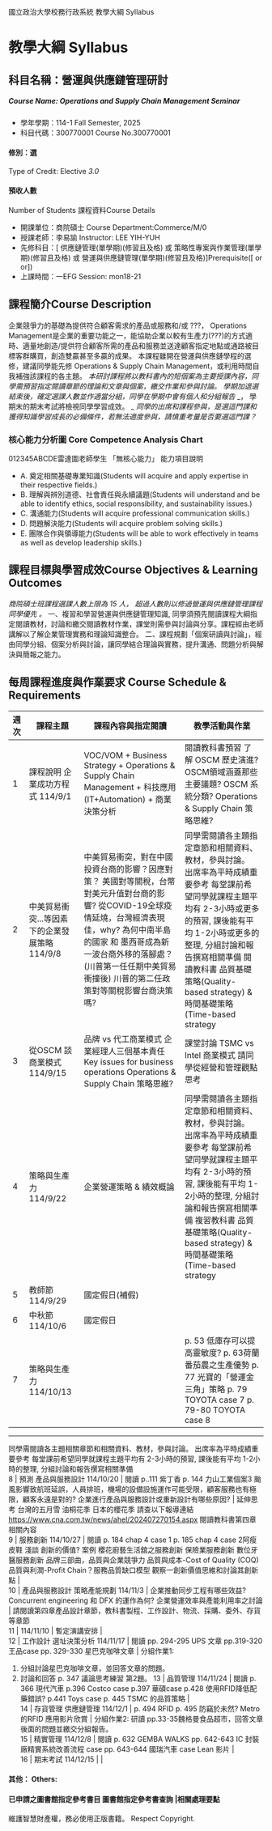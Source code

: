 國立政治大學校務行政系統 教學大綱 Syllabus
# 教學大綱 Syllabus
##  科目名稱：營運與供應鏈管理研討
#####  Course Name: Operations and Supply Chain Management Seminar
  * 學年學期：114-1 Fall Semester, 2025 
  * 科目代碼：300770001 Course No.300770001
#### 修別：選
Type of Credit: Elective 
_3.0_
#### 預收人數
Number of Students
課程資料Course Details
  * 開課單位：商院碩士 Course Department:Commerce/M/0 
  * 授課老師：李易諭 Instructor: LEE YIH-YUH 
  * 先修科目：[ 供應鏈管理(單學期)(修習且及格) 或 策略性專案與作業管理(單學期)(修習且及格) 或 營運與供應鏈管理(單學期)(修習且及格)]Prerequisite([ or or])
  * 上課時間：一EFG Session: mon18-21 
##  課程簡介Course Description
企業競爭力的基礎為提供符合顧客需求的產品或服務和/或 ???， Operations Management是企業的重要功能之一，能協助企業以較有生產力(???)的方式適時、適量地創造/提供符合顧客所需的產品和服務並送達顧客指定地點或通路被目標客群購買，創造雙贏甚至多贏的成果。
本課程雖開在營運與供應鏈學程的選修，建議同學能先修 Operations & Supply Chain Management，或利用時間自我補強該課程的各主題。
_本研討課程將以教科書內的短個案為主要授課內容，同學需預習指定閱讀章節的理論和文章與個案，繳交作業和參與討論。_ _學期加退選結束後，確定選課人數並作適當分組，同學在學期中會有個人和分組報告_ _， 學期末的期末考試將檢視同學學習成效。 _
_同學的出席和課程參與，是選這門課和獲得知識學習成長的必備條件，若無法適度參與，請慎重考量是否要選這門課？_
###  核心能力分析圖 Core Competence Analysis Chart
012345ABCDE雷達圖老師學生
「無核心能力」 
能力項目說明
  * A. 奠定相關基礎專業知識(Students will acquire and apply expertise in their respective fields.)
  * B. 理解與辨別道德、社會責任與永續議題(Students will understand and be able to identify ethics, social responsibility, and sustainability issues.)
  * C. 溝通能力(Students will acquire professional communication skills.)
  * D. 問題解決能力(Students will acquire problem solving skills.)
  * E. 團隊合作與領導能力(Students will be able to work effectively in teams as well as develop leadership skills.)
##  課程目標與學習成效Course Objectives & Learning Outcomes 
_商院碩士班課程選課人數上限為_ _15_ _人，_ _超過人數則以修過營運與供應鏈管理課程同學優先_ _。_
一、複習和學習營運與供應鏈管理知識, 同學須預先閱讀課程大綱指定閱讀教材，討論和繳交閱讀教材作業，課堂則需參與討論與分享。課程經由老師講解以了解企業管理實務和理論知識整合。
二、課程規劃「個案研讀與討論」，經由同學分組、個案分析與討論，讓同學結合理論與實務，提升溝通、問題分析與解決與簡報之能力。
##  每周課程進度與作業要求 Course Schedule & Requirements
|  週次 |  課程主題 |  課程內容與指定閱讀 |  教學活動與作業  
---|---|---|---  
1 |  課程說明 企業成功方程式 114/9/1 |  VOC/VOM + Business Strategy + Operations & Supply Chain Management + 科技應用(IT+Automation) + 商業決策分析 |  閱讀教科書預習 了解 OSCM 歷史演進? OSCM領域涵蓋那些主要議題? OSCM 系統分類? Operations & Supply Chain 策略思維?  
2 |  中美貿易衝突...等因素下的企業發展策略 114/9/8 |  中美貿易衝突，對在中國投資台商的影響？因應對策？ 美國對等關稅，台幣對美元升值對台商的影響? 從COVID-19全球疫情延燒，台灣經濟表現佳，why? 為何中南半島的國家 和 墨西哥成為新一波台商外移的落腳處？(川普第一任任期中美貿易衝撞後) 川普的第二任政策對等關稅影響台商決策嗎? |  同學需閱讀各主題指定章節和相關資料、教材，參與討論。 出席率為平時成績重要參考 每堂課前希望同學就課程主題平均有 2-3小時或更多的預習,  課後能有平均 1-2小時或更多的整理,  分組討論和報告撰寫相關準備 閱讀教科書 品質基礎策略(Quality-based strategy) & 時間基礎策略(Time-based strategy  
3 |  從OSCM 談商業模式 114/9/15 |  品牌 vs 代工商業模式 企業經理人三個基本責任 Key issues for business operations Operations & Supply Chain 策略思維? |  課堂討論 TSMC vs Intel 商業模式  請同學從經營和管理觀點思考  
4 |  策略與生產力 114/9/22 |  企業營運策略 & 績效概論 |  同學需閱讀各主題指定章節和相關資料、教材，參與討論。 出席率為平時成績重要參考 每堂課前希望同學就課程主題平均有 2-3小時的預習,  課後能有平均 1-2小時的整理,  分組討論和報告撰寫相關準備 複習教科書 品質基礎策略(Quality-based strategy) & 時間基礎策略(Time-based strategy  
5 |  教師節 114/9/29 | 國定假日(補假) |   
6 |  中秋節 114/10/6 | 國定假日 |   
7 |  策略與生產力 114/10/13 |  |  p. 53 低庫存可以提高靈敏度? p. 63荷蘭番茄農之生產優勢 p. 77 光寶的「營運金三角」策略 p. 79 TOYOTA case 7 p. 79-80 TOYOTA case 8  
---  
同學需閱讀各主題相關章節和相關資料、教材，參與討論。 出席率為平時成績重要參考 每堂課前希望同學就課程主題平均有 2-3小時的預習, 課後能有平均 1-2小時的整理, 分組討論和報告撰寫相關準備  
8 |  預測 產品與服務設計 114/10/20 |  閱讀 p..111 紫丁香 p. 144 力山工業個案3 颱風影響致航班延誤，人員排班，機場的設備設施運作可能受限，顧客服務也有極限，顧客永遠是對的? 企業進行產品與服務設計或重新設計有哪些原因? |  延伸思考  台灣的五月雪 油桐花季 日本的櫻花季 請查以下報導連結 https://www.cna.com.tw/news/ahel/202407270154.aspx 閱讀教科書第四章 相關內容  
9 |  服務創新 114/10/27 |  閱讀 p. 184 chap 4 case 1 p. 185 chap 4 case 2阿瘦皮鞋 淺談 創新的價值?  案例 櫻花廚藝生活舘之服務創新 保險業服務創新 數位牙醫服務創新 品牌三部曲，品質與企業競爭力 品質與成本-Cost of Quality (COQ) 品質與利潤-Profit Chain？服務品質缺口模型 觀察一創新價值思維和討論其創新點 |   
10 |  產品與服務設計 策略產能規劃 114/11/3 |  企業推動同步工程有哪些效益? Concurrent engineering 和 DFX 的運作為何? 企業營運效率與產能利用率之討論 |  請閱讀第四章產品設計章節，教科書製程、工作設計、物流、採購、委外、存貨等章節  
11 |  114/11/10 |  暫定演講安排 |   
12 |  工作設計 選址決策分析 114/11/17 |  閱讀 pp. 294-295 UPS 文章 pp.319-320 王品case pp. 329-330 星巴克咖啡文章 |  分組作業1:
  1. 分組討論星巴克咖啡文章，並回答文章的問題。
  2. 討論和回答 p. 347 議論思考練習 第2題。
13 |  品質管理 114/11/24 |  閱讀  p. 366 現代汽車 p.396 Costco case p.397 華碩case p.428 使用RFID降低配藥錯誤? p.441 Toys case p. 445 TSMC 的品質策略 |   
14 |  存貨管理 供應鏈管理 114/12/1 |  p. 494 RFID p. 495 防竊於未然?  Metro 的RFID 應用影片欣賞 |  分組作業2: 研讀 pp.33-35魏格曼食品超市，回答文章後面的問題並繳交分組報告。  
15 |  精實管理 114/12/8 |  閱讀 p. 632 GEMBA WALKS pp. 642-643 IC 封裝廠精實系統改善流程 case pp. 643-644 國瑞汽車 case Lean 影片 |   
16 |  期末考試 114/12/15 |  |   
####  其他： Others:
####  已申請之圖書館指定參考書目  圖書館指定參考書查詢 |相關處理要點
維護智慧財產權，務必使用正版書籍。 Respect Copyright.